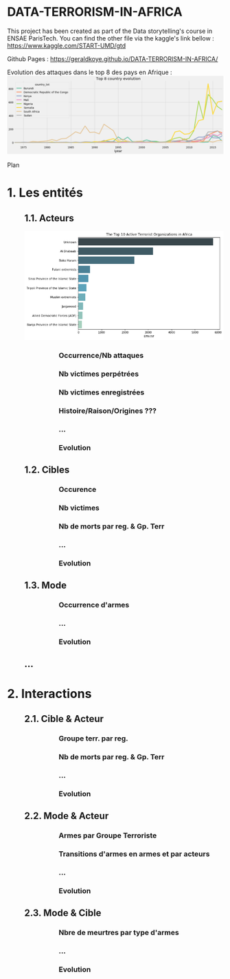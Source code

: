 # DATA-TERRORISM-IN-AFRICA



This project has been created as part of the Data storytelling's course in ENSAE ParisTech.
You can find the other file via the kaggle's link bellow :
https://www.kaggle.com/START-UMD/gtd

Github Pages : https://geraldkoye.github.io/DATA-TERRORISM-IN-AFRICA/

<p>
    Evolution des attaques dans le top 8 des pays en Afrique :<br />
    <img src="IMAGES/index.png" alt="Top 8 evolution" />
</p>

<div> Plan
    <div> 
        <h1> 1.  Les entités </h1>
        <div style = "margin-left: 40px"> 
            <h2> 1.1. Acteurs </h2>
                <p>
                 <img src="IMAGES/Top_10_Group_Terrorist.png" alt="" />
                </p>
            <div style = "margin-left: 80px">
               <h3> Occurrence/Nb attaques </h3>
               <h3> Nb victimes perpétrées </h3>
               <h3> Nb victimes enregistrées </h3>
               <h3> Histoire/Raison/Origines ??? </h3>
               <h3> ... </h3>
               <h3> Evolution</h3>
            </div>
            <h2> 1.2. Cibles </h2> 
            <div style = "margin-left: 80px">
               <h3> Occurence </h3>
               <h3> Nb victimes </h3>
               <h3> Nb de morts par reg. & Gp. Terr </h3>
               <h3> ... </h3>
               <h3> Evolution</h3>
            </div>
            <h2> 1.3. Mode </h2> 
            <div style = "margin-left: 80px">
               <h3> Occurrence d'armes </h3>
               <h3> ... </h3>
               <h3> Evolution</h3>
            </div>
            <h2> ... </h2>
        </div>
        <h1> 2.  Interactions </h1>
        <div style = "margin-left: 40px"> 
            <h2> 2.1. Cible & Acteur </h2>
            <div style = "margin-left: 80px">
               <h3> Groupe terr. par reg. </h3>
               <h3> Nb de morts par reg. & Gp. Terr </h3>
               <h3> ... </h3>
               <h3> Evolution</h3>
            </div>
            <h2> 2.2. Mode & Acteur </h2>
            <div style = "margin-left: 80px">
               <h3> Armes par Groupe Terroriste </h3>
               <h3> Transitions d'armes en armes et par acteurs </h3>
               <h3> ... </h3>
               <h3> Evolution</h3>
            </div>
            <h2> 2.3. Mode & Cible </h2>
            <div style = "margin-left: 80px">
               <h3> Nbre de meurtres par type d'armes </h3>
               <h3> ... </h3>
               <h3> Evolution</h3>
            </div>
       </div>
    </div>
</div>
